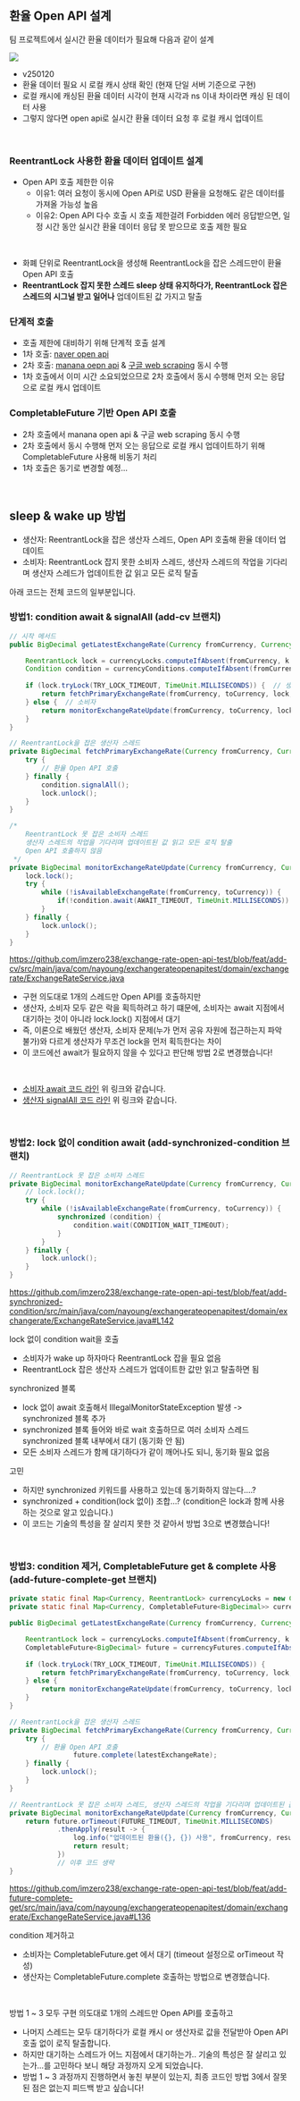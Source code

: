 ## 환율 Open API 설계

팀 프로젝트에서 실시간 환율 데이터가 필요해 다음과 같이 설계

![](/img/exchange-rate-open-api-design-v250120.png)

- v250120
- 환율 데이터 필요 시 로컬 캐시 상태 확인 (현재 단일 서버 기준으로 구현)
- 로컬 캐시에 캐싱된 환율 데이터 시각이 현재 시각과 ns 이내 차이라면 캐싱 된 데이터 사용
- 그렇지 않다면 open api로 실시간 환율 데이터 요청 후 로컬 캐시 업데이트
<br>

### ReentrantLock 사용한 환율 데이터 업데이트 설계

- Open API 호출 제한한 이유
  - 이유1: 여러 요청이 동시에 Open API로 USD 환율을 요청해도 같은 데이터를 가져올 가능성 높음 
  - 이유2: Open API 다수 호출 시 호출 제한걸려 Forbidden 에러 응답받으면, 일정 시간 동안 실시간 환율 데이터 응답 못 받으므로 호출 제한 필요
<br>
  
- 화폐 단위로 ReentrantLock을 생성해 ReentrantLock을 잡은 스레드만이 환율 Open API 호출
- **ReentrantLock 잡지 못한 스레드 sleep 상태 유지하다가, ReentrantLock 잡은 스레드의 시그널 받고 일어나** 업데이트된 값 가지고 탈출

### 단계적 호출
- 호출 제한에 대비하기 위해 단계적 호출 설계
- 1차 호출: [naver open api](https://m.search.naver.com/p/csearch/content/qapirender.nhn?key=calculator&pkid=141&q=%ED%99%98%EC%9C%A8&where=m&u1=keb&u6=standardUnit&u7=0&u3=USD&u4=KRW&u8=down&u2=1)
- 2차 호출: [manana oepn api](https://api.manana.kr/exchange) & [구글 web scraping](https://www.google.com/finance/quote/USD-KRW) 동시 수행
- 1차 호출에서 이미 시간 소요되었으므로 2차 호출에서 동시 수행해 먼저 오는 응답으로 로컬 캐시 업데이트

### CompletableFuture 기반 Open API 호출
- 2차 호출에서 manana open api & 구글 web scraping 동시 수행
- 2차 호출에서 동시 수행해 먼저 오는 응답으로 로컬 캐시 업데이트하기 위해 CompletableFuture 사용해 비동기 처리
- 1차 호출은 동기로 변경할 예정...

<br>

## sleep & wake up 방법

- 생산자: ReentrantLock을 잡은 생산자 스레드, Open API 호출해 환율 데이터 업데이트
- 소비자: ReentrantLock 잡지 못한 소비자 스레드, 생산자 스레드의 작업을 기다리며 생산자 스레드가 업데이트한 값 읽고 모든 로직 탈출

아래 코드는 전체 코드의 일부분입니다.

### 방법1: condition await & signalAll (add-cv 브랜치)

```java
// 시작 메서드
public BigDecimal getLatestExchangeRate(Currency fromCurrency, Currency toCurrency) {

	ReentrantLock lock = currencyLocks.computeIfAbsent(fromCurrency, k -> new ReentrantLock());
	Condition condition = currencyConditions.computeIfAbsent(fromCurrency, k -> lock.newCondition());
	
	if (lock.tryLock(TRY_LOCK_TIMEOUT, TimeUnit.MILLISECONDS)) {  // 생산자
		return fetchPrimaryExchangeRate(fromCurrency, toCurrency, lock, conditoin);
	} else {  // 소비자
		return monitorExchangeRateUpdate(fromCurrency, toCurrency, lock, conditoin);
	}
}

// ReentrantLock을 잡은 생산자 스레드
private BigDecimal fetchPrimaryExchangeRate(Currency fromCurrency, Currency toCurrency, ReentrantLock lock, Condition condition) {
	try {
		// 환율 Open API 호출
	} finally {
		condition.signalAll();
		lock.unlock();
	}
}

/*
    ReentrantLock 못 잡은 소비자 스레드
    생산자 스레드의 작업을 기다리며 업데이트된 값 읽고 모든 로직 탈출
    Open API 호출하지 않음
 */
private BigDecimal monitorExchangeRateUpdate(Currency fromCurrency, Currency toCurrency, ReentrantLock lock, Condition condition) throws InterruptedException {
	lock.lock();
	try {
		while (!isAvailableExchangeRate(fromCurrency, toCurrency)) {
			if(!condition.await(AWAIT_TIMEOUT, TimeUnit.MILLISECONDS)) ;
		}
	} finally {
		lock.unlock();
	}
}
```
https://github.com/imzero238/exchange-rate-open-api-test/blob/feat/add-cv/src/main/java/com/nayoung/exchangerateopenapitest/domain/exchangerate/ExchangeRateService.java

- 구현 의도대로 1개의 스레드만 Open API를 호출하지만
- 생산자, 소비자 모두 같은 락을 획득하려고 하기 떄문에, 소비자는 await 지점에서 대기하는 것이 아니라 lock.lock() 지점에서 대기
- 즉, 이론으로 배웠던 생산자, 소비자 문제(누가 먼저 공유 자원에 접근하는지 파악 불가)와 다르게 생산자가 무조건 lock을 먼저 획득한다는 차이
- 이 코드에선 await가 필요하지 않을 수 있다고 판단해 방법 2로 변경했습니다!
<br>

- [소비자 await 코드 라인](https://github.com/imzero238/exchange-rate-open-api-test/blob/feat/add-cv/src/main/java/com/nayoung/exchangerateopenapitest/domain/exchangerate/ExchangeRateService.java#L142) 위 링크와 같습니다.
- [생산자 signalAll 코드 라인](https://github.com/imzero238/exchange-rate-open-api-test/blob/feat/add-cv/src/main/java/com/nayoung/exchangerateopenapitest/domain/exchangerate/ExchangeRateService.java#L90) 위 링크와 같습니다.

<br>

### 방법2: lock 없이 condition await (add-synchronized-condition 브랜치)

```java
// ReentrantLock 못 잡은 소비자 스레드
private BigDecimal monitorExchangeRateUpdate(Currency fromCurrency, Currency toCurrency, ReentrantLock lock, Condition condition) throws InterruptedException {
	// lock.lock();
	try {
		while (!isAvailableExchangeRate(fromCurrency, toCurrency)) {
			synchronized (condition) {
				condition.wait(CONDITION_WAIT_TIMEOUT);
			}
		}
	} finally {
		lock.unlock();
	}
}
```
https://github.com/imzero238/exchange-rate-open-api-test/blob/feat/add-synchronized-condition/src/main/java/com/nayoung/exchangerateopenapitest/domain/exchangerate/ExchangeRateService.java#L142

lock 없이 condition wait을 호출
- 소비자가 wake up 하자마다 ReentrantLock 잡을 필요 없음
- ReentrantLock 잡은 생산자 스레드가 업데이트한 값만 읽고 탈출하면 됨

synchronized 블록
- lock 없이 await 호출해서 IllegalMonitorStateException 발생 -> synchronized 블록 추가
- synchronized 블록 들어와 바로 wait 호출하므로 여러 소비자 스레드 synchronized 블록 내부에서 대기 (동기화 안 됨)
- 모든 소비자 스레드가 함께 대기하다가 같이 깨어나도 되니, 동기화 필요 없음

고민
- 하지만 synchronized 키워드를 사용하고 있는데 동기화하지 않는다....? 
- synchronized + condition(lock 없이) 조합...? (condition은 lock과 함께 사용하는 것으로 알고 있습니다.)
- 이 코드는 기술의 특성을 잘 살리지 못한 것 같아서 방법 3으로 변경했습니다!

<br>

### 방법3: condition 제거, CompletableFuture get & complete 사용 (add-future-complete-get 브랜치)

```java
private static final Map<Currency, ReentrantLock> currencyLocks = new ConcurrentHashMap<>();
private static final Map<Currency, CompletableFuture<BigDecimal>> currencyFutures = new ConcurrentHashMap<>();

public BigDecimal getLatestExchangeRate(Currency fromCurrency, Currency toCurrency) {

	ReentrantLock lock = currencyLocks.computeIfAbsent(fromCurrency, k -> new ReentrantLock());
	CompletableFuture<BigDecimal> future = currencyFutures.computeIfAbsent(fromCurrency, k -> new CompletableFuture<>());
  
	if (lock.tryLock(TRY_LOCK_TIMEOUT, TimeUnit.MILLISECONDS)) {
		return fetchPrimaryExchangeRate(fromCurrency, toCurrency, lock, future);
	} else {
		return monitorExchangeRateUpdate(fromCurrency, toCurrency, lock, future);
	}
}

// ReentrantLock을 잡은 생산자 스레드
private BigDecimal fetchPrimaryExchangeRate(Currency fromCurrency, Currency toCurrency, ReentrantLock lock, CompletableFuture<BigDecimal> future) {
	try {
		// 환율 Open API 호출
                future.complete(latestExchangeRate);
	} finally {
		lock.unlock();
	}
}

// ReentrantLock 못 잡은 소비자 스레드, 생산자 스레드의 작업을 기다리며 업데이트된 값 읽고 모든 로직 탈출
private BigDecimal monitorExchangeRateUpdate(Currency fromCurrency, Currency toCurrency, ReentrantLock lock, CompletableFuture<BigDecimal> future) throws InterruptedException {
	return future.orTimeout(FUTURE_TIMEOUT, TimeUnit.MILLISECONDS)
            .thenApply(result -> {
				log.info("업데이트된 환율({}, {}) 사용", fromCurrency, result);
				return result;
			})
            // 이후 코드 생략
}
```
https://github.com/imzero238/exchange-rate-open-api-test/blob/feat/add-future-complete-get/src/main/java/com/nayoung/exchangerateopenapitest/domain/exchangerate/ExchangeRateService.java#L136

condition 제거하고
- 소비자는 CompletableFuture.get 에서 대기 (timeout 설정으로 orTimeout 작성)
- 생산자는 CompletableFuture.complete 호출하는 방법으로 변경했습니다.

<br>

방법 1 ~ 3 모두 구현 의도대로 1개의 스레드만 Open API를 호출하고
- 나머지 스레드는 모두 대기하다가 로컬 캐시 or 생산자로 값을 전달받아 Open API 호출 없이 로직 탈출합니다.
- 하지만 대기하는 스레드가 어느 지점에서 대기하는가.. 기술의 특성은 잘 살리고 있는가...를 고민하다 보니 해당 과정까지 오게 되었습니다.
- 방법 1 ~ 3 과정까지 진행하면서 놓친 부분이 있는지, 최종 코드인 방법 3에서 잘못된 점은 없는지 피드백 받고 싶습니다! 